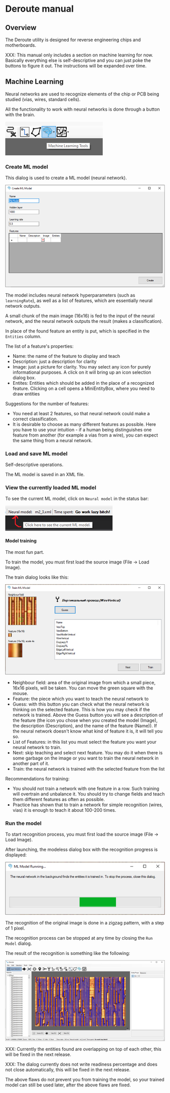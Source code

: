 # Deroute manual

## Overview

The Deroute utility is designed for reverse engineering chips and motherboards.

XXX: This manual only includes a section on machine learning for now. Basically everything else is self-descriptive and you can just poke the buttons to figure it out.
The instructions will be expanded over time.

## Machine Learning

Neural networks are used to recognize elements of the chip or PCB being studied (vias, wires, standard cells).

All the functionality to work with neural networks is done through a button with the brain.

![machine_learning_tools.png](imgstore/machine_learning_tools.png)

### Create ML model

This dialog is used to create a ML model (neural network).

![create_ML_model.png](imgstore/create_ML_model.png)

The model includes neural network hyperparameters (such as `learningRate`), as well as a list of features, which are essentially neural network outputs.

A small chunk of the main image (16x16) is fed to the input of the neural network, and the neural network outputs the result (makes a classification).

In place of the found feature an entity is put, which is specified in the `Entities` column.

The list of a feature's properties:
- Name: the name of the feature to display and teach
- Description: just a description for clarity
- Image: just a picture for clarity. You may select any icon for purely informational purposes. A click on it will bring up an icon selection dialog box.
- Entites: Entities which should be added in the place of a recognized feature. Clicking on a cell opens a MiniEntityBox, where you need to draw entities

Suggestions for the number of features:
- You need at least 2 features, so that neural network could make a correct classification.
- It is desirable to choose as many different features as possible. Here you have to use your intuition - if a human being distinguishes one feature from another (for example a vias from a wire), you can expect the same thing from a neural network.

### Load and save ML model

Self-descriptive operations.

The ML model is saved in an XML file.

### View the currently loaded ML model

To see the current ML model, click on `Neural model` in the status bar:

![show_ML_model.png](imgstore/show_ML_model.png)

#### Model training

The most fun part.

To train the model, you must first load the source image (File -> Load Image).

The train dialog looks like this:

![train_ML_model.png](imgstore/train_ML_model.png)

- Neighbour field: area of the original image from which a small piece, 16x16 pixels, will be taken. You can move the green square with the mouse.
- Feature: the piece which you want to teach the neural network to
- Guess: with this button you can check what the neural network is thinking on the selected feature. This is how you may check if the network is trained. Above the Guess button you will see a description of the feature (the icon you chose when you created the model (Image), the description (Description), and the name of the feature (Name)). If the neural network doesn't know what kind of feature it is, it will tell you so.
- List of Features: in this list you must select the feature you want your neural network to train.
- Next: skip teaching and select next feature. You may do it when there is some garbage on the image or you want to train the neural network in another part of it.
- Train: the neural network is trained with the selected feature from the list

Recommendations for training:
- You should not train a network with one feature in a row. Such training will overtrain and unbalance it. You should try to change fields and teach them different features as often as possible.
- Practice has shown that to train a network for simple recognition (wires, vias) it is enough to teach it about 100-200 times.

### Run the model

To start recognition process, you must first load the source image (File -> Load Image).

After launching, the modeless dialog box with the recognition progress is displayed:

![ML_Running.png](imgstore/ML_Running.png)

The recognition of the original image is done in a zigzag pattern, with a step of 1 pixel.

The recognition process can be stopped at any time by closing the `Run Model` dialog.

The result of the recognition is something like the following:

![ML_results.jpg](imgstore/ML_results.jpg)

XXX: Currently the entities found are overlapping on top of each other, this will be fixed in the next release.

XXX: The dialog currently does not write readiness percentage and does not close automatically, this will be fixed in the next release.

The above flaws do not prevent you from training the model, so your trained model can still be used later, after the above flaws are fixed.
